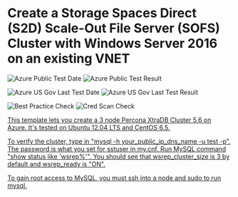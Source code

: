 # Create a Storage Spaces Direct (S2D) Scale-Out File Server (SOFS) Cluster with Windows Server 2016 on an existing VNET

![Azure Public Test Date](https://azurequickstartsservice.blob.core.windows.net/badges/mysql-ha-pxc-zones/PublicLastTestDate.svg)
![Azure Public Test Result](https://azurequickstartsservice.blob.core.windows.net/badges/mysql-ha-pxc-zones/PublicDeployment.svg)

![Azure US Gov Last Test Date](https://azurequickstartsservice.blob.core.windows.net/badges/mysql-ha-pxc-zones/FairfaxLastTestDate.svg)
![Azure US Gov Last Test Result](https://azurequickstartsservice.blob.core.windows.net/badges/mysql-ha-pxc-zones/FairfaxDeployment.svg)

![Best Practice Check](https://azurequickstartsservice.blob.core.windows.net/badges/mysql-ha-pxc-zones/BestPracticeResult.svg)
![Cred Scan Check](https://azurequickstartsservice.blob.core.windows.net/badges/mysql-ha-pxc-zones/CredScanResult.svg)

<a href="https://portal.azure.com/#create/Microsoft.Template/uri/https%3A%2F%2Fazresiliency.blob.core.windows.net%2Fmysql-ha-pxc-zones%2Fazuredeploy.json" target="_blank">


<a href="http://armviz.io/#/?load=https%3A%2F%2Fresiliency.blob.core.windows.net%2Fmysql-ha-pxc-zones%2Fazuredeploy.json" target="_blank">

This template lets you create a 3 node Percona XtraDB Cluster 5.6 on Azure. It's
tested on Ubuntu 12.04 LTS and CentOS 6.5.

To verify the cluster, type in "mysql -h your_public_ip_dns_name -u test -p".
The password is what you set for sstuser in my.cnf. Run MySQL command "show
status like 'wsrep%'". You should see that wsrep_cluster_size is 3 by default
and wsrep_ready is "ON".

To gain root access to MySQL, you must ssh into a node and sudo to run mysql.
